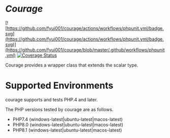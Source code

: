 # *Courage*
[![https://github.com/fyui001/courage/actions/workflows/phpunit.yml/badge.svg](https://github.com/fyui001/courage/actions/workflows/phpunit.yml/badge.svg)](https://github.com/fyui001/courage/blob/master/.github/workflows/phpunit.yml)
[![Coverage Status](https://coveralls.io/repos/github/fyui001/courage/badge.svg?branch=master)](https://coveralls.io/github/fyui001/courage?branch=master)

Courage provides a wrapper class that extends the scalar type.

# Supported Environments

courage supports and tests PHP.4 and later.

The PHP versions tested by courage are as follows.

- PHP7.4 (windows-latest|ubuntu-latest|macos-latest)
- PHP8.0 (windows-latest|ubuntu-latest|macos-latest)
- PHP8.1 (windows-latest|ubuntu-latest|macos-latest)

